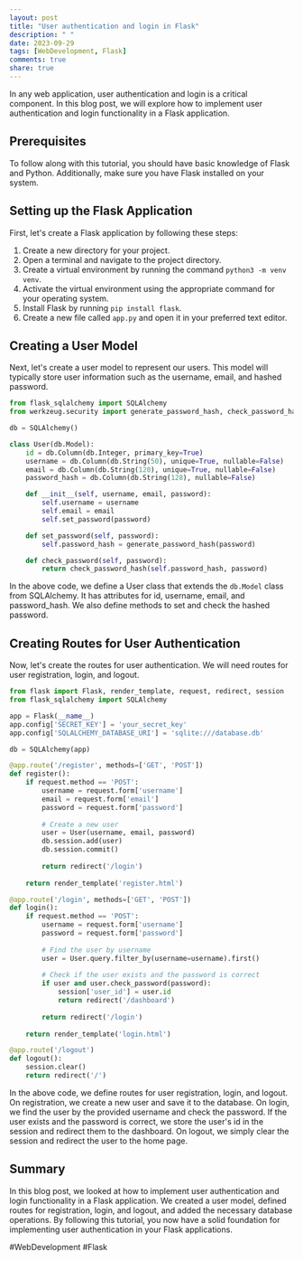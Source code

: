 ```yaml
---
layout: post
title: "User authentication and login in Flask"
description: " "
date: 2023-09-29
tags: [WebDevelopment, Flask]
comments: true
share: true
---
```


In any web application, user authentication and login is a critical component. In this blog post, we will explore how to implement user authentication and login functionality in a Flask application.

## Prerequisites
To follow along with this tutorial, you should have basic knowledge of Flask and Python. Additionally, make sure you have Flask installed on your system.

## Setting up the Flask Application
First, let's create a Flask application by following these steps:

1. Create a new directory for your project.
2. Open a terminal and navigate to the project directory.
3. Create a virtual environment by running the command `python3 -m venv venv`.
4. Activate the virtual environment using the appropriate command for your operating system.
5. Install Flask by running `pip install flask`.
6. Create a new file called `app.py` and open it in your preferred text editor.

## Creating a User Model
Next, let's create a user model to represent our users. This model will typically store user information such as the username, email, and hashed password.

```python
from flask_sqlalchemy import SQLAlchemy
from werkzeug.security import generate_password_hash, check_password_hash

db = SQLAlchemy()

class User(db.Model):
    id = db.Column(db.Integer, primary_key=True)
    username = db.Column(db.String(50), unique=True, nullable=False)
    email = db.Column(db.String(120), unique=True, nullable=False)
    password_hash = db.Column(db.String(128), nullable=False)

    def __init__(self, username, email, password):
        self.username = username
        self.email = email
        self.set_password(password)

    def set_password(self, password):
        self.password_hash = generate_password_hash(password)

    def check_password(self, password):
        return check_password_hash(self.password_hash, password)
```

In the above code, we define a User class that extends the `db.Model` class from SQLAlchemy. It has attributes for id, username, email, and password_hash. We also define methods to set and check the hashed password.

## Creating Routes for User Authentication
Now, let's create the routes for user authentication. We will need routes for user registration, login, and logout.

```python
from flask import Flask, render_template, request, redirect, session
from flask_sqlalchemy import SQLAlchemy

app = Flask(__name__)
app.config['SECRET_KEY'] = 'your_secret_key'
app.config['SQLALCHEMY_DATABASE_URI'] = 'sqlite:///database.db'

db = SQLAlchemy(app)

@app.route('/register', methods=['GET', 'POST'])
def register():
    if request.method == 'POST':
        username = request.form['username']
        email = request.form['email']
        password = request.form['password']
        
        # Create a new user
        user = User(username, email, password)
        db.session.add(user)
        db.session.commit()
        
        return redirect('/login')
    
    return render_template('register.html')

@app.route('/login', methods=['GET', 'POST'])
def login():
    if request.method == 'POST':
        username = request.form['username']
        password = request.form['password']
        
        # Find the user by username
        user = User.query.filter_by(username=username).first()
        
        # Check if the user exists and the password is correct
        if user and user.check_password(password):
            session['user_id'] = user.id
            return redirect('/dashboard')
        
        return redirect('/login')
    
    return render_template('login.html')

@app.route('/logout')
def logout():
    session.clear()
    return redirect('/')
```

In the above code, we define routes for user registration, login, and logout. On registration, we create a new user and save it to the database. On login, we find the user by the provided username and check the password. If the user exists and the password is correct, we store the user's id in the session and redirect them to the dashboard. On logout, we simply clear the session and redirect the user to the home page.

## Summary
In this blog post, we looked at how to implement user authentication and login functionality in a Flask application. We created a user model, defined routes for registration, login, and logout, and added the necessary database operations. By following this tutorial, you now have a solid foundation for implementing user authentication in your Flask applications.

#WebDevelopment #Flask